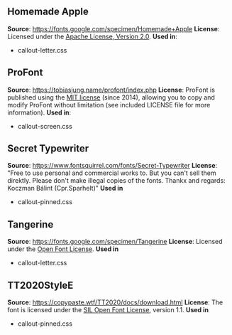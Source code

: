 Homemade Apple
--------------

**Source**: https://fonts.google.com/specimen/Homemade+Apple
**License**: Licensed under the [Apache License, Version 2.0](https://www.apache.org/licenses/LICENSE-2.0).
**Used in**:
- callout-letter.css

ProFont
-------

**Source**: https://tobiasjung.name/profont/index.php
**License**: ProFont is published using the [MIT license](https://opensource.org/license/mit) (since 2014), allowing you to copy and modify ProFont without limitation (see included LICENSE file for more information).
**Used in**:
- callout-screen.css

Secret Typewriter
-----------------

**Source**: https://www.fontsquirrel.com/fonts/Secret-Typewriter
**License**: "Free to use personal and commercial works to. But you can't sell them direktly. Please don't make illegal copies of the fonts. Thankx and regards: Koczman Bálint (Cpr.Sparhelt)"
**Used in**
- callout-pinned.css

Tangerine
---------

**Source**: https://fonts.google.com/specimen/Tangerine
**License**: Licensed under the [Open Font License](https://openfontlicense.org/).
**Used in**
- callout-letter.css

TT2020StyleE
------------

**Source**: https://copypaste.wtf/TT2020/docs/download.html
**License**: The font is licensed under the [SIL Open Font License](https://openfontlicense.org/#5667e9e4), version 1.1.
**Used in**
- callout-pinned.css
